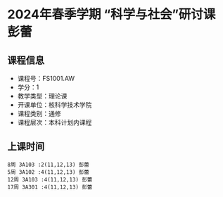 # 2024年春季学期 “科学与社会”研讨课 彭蕾






## 课程信息

- 课程号：FS1001.AW
- 学分：1
- 教学类型：理论课
- 开课单位：核科学技术学院
- 课程类别：通修
- 课程层次：本科计划内课程

## 上课时间

```
8周 3A103 :2(11,12,13) 彭蕾
5周 3A102 :4(11,12,13) 彭蕾
12周 3A103 :4(11,12,13) 彭蕾
17周 3A301 :4(11,12,13) 彭蕾
```


